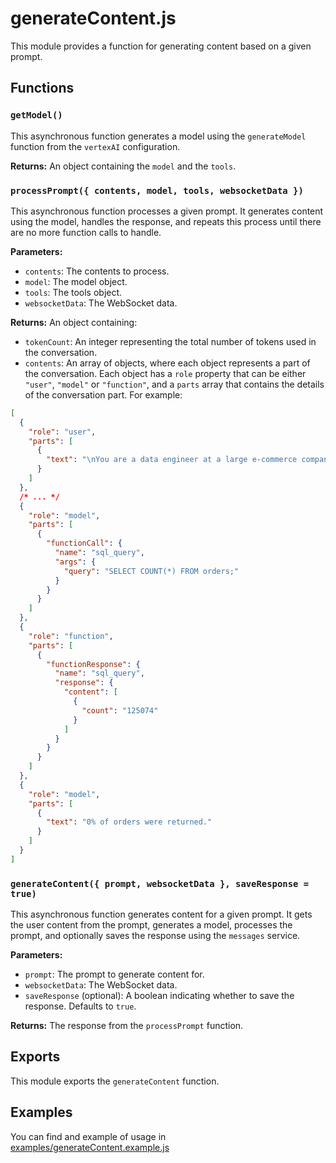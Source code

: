 # generateContent.js

This module provides a function for generating content based on a given prompt.

## Functions

### `getModel()`

This asynchronous function generates a model using the `generateModel` function from the `vertexAI` configuration.

**Returns:** An object containing the `model` and the `tools`.

### `processPrompt({ contents, model, tools, websocketData })`

This asynchronous function processes a given prompt. It generates content using the model, handles the response, and repeats this process until there are no more function calls to handle.

**Parameters:**

- `contents`: The contents to process.
- `model`: The model object.
- `tools`: The tools object.
- `websocketData`: The WebSocket data.

**Returns:** An object containing:

- `tokenCount`: An integer representing the total number of tokens used in the conversation.
- `contents`: An array of objects, where each object represents a part of the conversation. Each object has a `role` property that can be either `"user"`, `"model"` or `"function"`, and a `parts` array that contains the details of the conversation part. For example:

```json
[
  {
    "role": "user",
    "parts": [
      {
        "text": "\nYou are a data engineer at a large e-commerce company and your job is to analyze the PostgreSQL database.\nWhen asked a question, don't make assumptions about the data, only use the information you learn from the database.\nYou can ask questions about the database structure, list all the tables, list all columns in the database, list relationships between tables and make SQL queries.\n\nBefore crafting your own query make sure all the fields that you are using exist, do not guess o make assumptions about them.\nIn case of error try again. If you need additional information, ask for it.\n\nWhat percentage of orders are returned?\n"
      }
    ]
  },
  /* ... */
  {
    "role": "model",
    "parts": [
      {
        "functionCall": {
          "name": "sql_query",
          "args": {
            "query": "SELECT COUNT(*) FROM orders;"
          }
        }
      }
    ]
  },
  {
    "role": "function",
    "parts": [
      {
        "functionResponse": {
          "name": "sql_query",
          "response": {
            "content": [
              {
                "count": "125074"
              }
            ]
          }
        }
      }
    ]
  },
  {
    "role": "model",
    "parts": [
      {
        "text": "0% of orders were returned."
      }
    ]
  }
]
```

### `generateContent({ prompt, websocketData }, saveResponse = true)`

This asynchronous function generates content for a given prompt. It gets the user content from the prompt, generates a model, processes the prompt, and optionally saves the response using the `messages` service.

**Parameters:**

- `prompt`: The prompt to generate content for.
- `websocketData`: The WebSocket data.
- `saveResponse` (optional): A boolean indicating whether to save the response. Defaults to `true`.

**Returns:** The response from the `processPrompt` function.

## Exports

This module exports the `generateContent` function.

## Examples

You can find and example of usage in [examples/generateContent.example.js](../../examples/generateContent.example.js)
